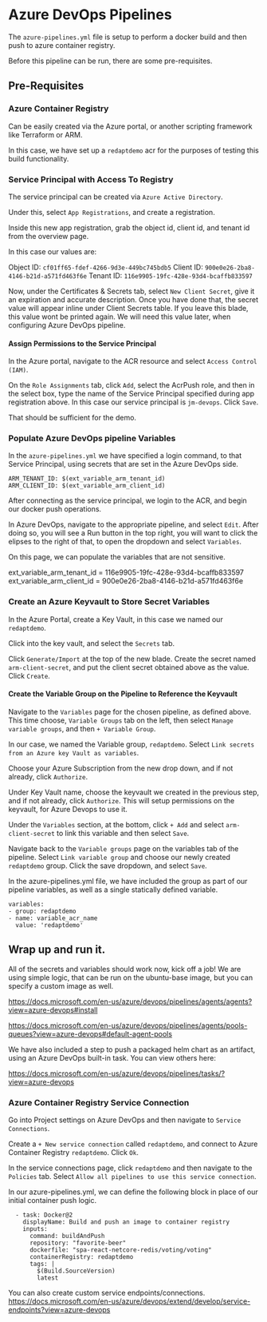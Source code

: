 # Azure DevOps Pipelines

The `azure-pipelines.yml` file is setup to perform a docker build and then push to azure container registry.

Before this pipeline can be run, there are some pre-requisites.

## Pre-Requisites

### Azure Container Registry

Can be easily created via the Azure portal, or another scripting framework like Terraform or ARM.

In this case, we have set up a `redaptdemo` acr for the purposes of testing this build functionality.

### Service Principal with Access To Registry

The service principal can be created via `Azure Active Directory`.

Under this, select `App Registrations`, and create a registration.

Inside this new app registration, grab the object id, client id, and tenant id from the overview page.

In this case our values are: 

Object ID: `cf01ff65-fdef-4266-9d3e-449bc745bdb5`
Client ID: `900e0e26-2ba8-4146-b21d-a571fd463f6e`
Tenant ID: `116e9905-19fc-428e-93d4-bcaffb833597`

Now, under the Certificates & Secrets tab, select `New Client Secret`, give it an expiration and accurate description. Once you have done that, the secret value will appear inline under Client Secrets table. If you leave this blade, this value wont be printed again. We will need this value later, when configuring Azure DevOps pipeline.

#### Assign Permissions to the Service Principal

In the Azure portal, navigate to the ACR resource and select `Access Control (IAM)`.

On the `Role Assignments` tab, click `Add`, select the AcrPush role, and then in the select box, type the name of the Service Principal specified during app registration above. In this case our service principal is `jm-devops`. Click `Save`.

That should be sufficient for the demo.

### Populate Azure DevOps pipeline Variables

In the `azure-pipelines.yml` we have specified a login command, to that Service Principal, using secrets that are set in the Azure DevOps side.

```
ARM_TENANT_ID: $(ext_variable_arm_tenant_id)
ARM_CLIENT_ID: $(ext_variable_arm_client_id)
```
After connecting as the service principal, we login to the ACR, and begin our docker push operations.

In Azure DevOps, navigate to the appropriate pipeline, and select `Edit`. After doing so, you will see a Run button in the top right, you will want to click the elipses to the right of that, to open the dropdown and select `Variables`.

On this page, we can populate the variables that are not sensitive.

ext_variable_arm_tenant_id = 116e9905-19fc-428e-93d4-bcaffb833597
ext_variable_arm_client_id = 900e0e26-2ba8-4146-b21d-a571fd463f6e

### Create an Azure Keyvault to Store Secret Variables

In the Azure Portal, create a Key Vault, in this case we named our `redaptdemo`.

Click into the key vault, and select the `Secrets` tab. 

Click `Generate/Import` at the top of the new blade. Create the secret named `arm-client-secret`, and put the client secret obtained above as the value. Click `Create`.

#### Create the Variable Group on the Pipeline to Reference the Keyvault

Navigate to the `Variables` page for the chosen pipeline, as defined above. This time choose, `Variable Groups` tab on the left, then select `Manage variable groups`, and then `+ Variable Group`.

In our case, we named the Variable group, `redaptdemo`. Select `Link secrets from an Azure key Vault as variables`.

Choose your Azure Subscription from the new drop down, and if not already, click `Authorize`.

Under Key Vault name, choose the keyvault we created in the previous step, and if not already, click `Authorize`. This will setup permissions on the keyvault, for Azure Devops to use it.

Under the `Variables` section, at the bottom, click `+ Add` and select `arm-client-secret` to link this variable and then select `Save`.

Navigate back to the `Variable groups` page on the variables tab of the pipeline. Select `Link variable group` and choose our newly created `redaptdemo` group. Click the save dropdown, and select `Save`.

In the azure-pipelines.yml file, we have included the group as part of our pipeline variables, as well as a single statically defined variable.

```
variables:
- group: redaptdemo
- name: variable_acr_name
  value: 'redaptdemo'
```

## Wrap up and run it.

All of the secrets and variables should work now, kick off a job! We are using simple logic, that can be run on the ubuntu-base image, but you can specify a custom image as well.

https://docs.microsoft.com/en-us/azure/devops/pipelines/agents/agents?view=azure-devops#install

https://docs.microsoft.com/en-us/azure/devops/pipelines/agents/pools-queues?view=azure-devops#default-agent-pools

We have also included a step to push a packaged helm chart as an artifact, using an Azure DevOps built-in task. You can view others here: 

https://docs.microsoft.com/en-us/azure/devops/pipelines/tasks/?view=azure-devops



### Azure Container Registry Service Connection

Go into Project settings on Azure DevOps and then navigate to `Service Connections`.

Create a `+ New service connection` called `redaptdemo`, and connect to Azure Container Registry `redaptdemo`. Click `Ok`.

In the service connections page, click `redaptdemo` and then navigate to the `Policies` tab. Select `Allow all pipelines to use this service connection`.

In our azure-pipelines.yml, we can define the following block in place of our initial container push logic.

```
  - task: Docker@2
    displayName: Build and push an image to container registry
    inputs:
      command: buildAndPush
      repository: "favorite-beer"
      dockerfile: "spa-react-netcore-redis/voting/voting"
      containerRegistry: redaptdemo
      tags: |
        $(Build.SourceVersion)
        latest
```

You can also create custom service endpoints/connections.
https://docs.microsoft.com/en-us/azure/devops/extend/develop/service-endpoints?view=azure-devops